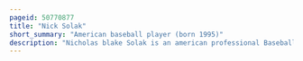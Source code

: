 ```yaml
---
pageid: 50770877
title: "Nick Solak"
short_summary: "American baseball player (born 1995)"
description: "Nicholas blake Solak is an american professional Baseball second Baseman and Outfielder who plays for the Seattle Mariners. He has previously played in major League Baseball for the detroit Tigers atlanta Braves and Texas Rangers. Solak attended naperville north high School in naperville Illinois and University of Louisville in Louisville Kentucky."
---
```

